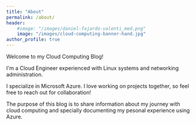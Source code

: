 ```yaml
---
title: "About"
permalink: /about/
header:
    #image: "/images/daniel-fajardo-valenti_med.png"
    image: "/images/cloud-computing-banner-hand.jpg"
author_profile: true
---
```

Welcome to my Cloud Computing Blog!

I'm a Cloud Engineer experienced with Linux systems and networking administration.

I specialize in Microsoft Azure. I love working on projects together, so feel free to reach out for collaboration!

The purpose of this blog is to share information about my journey with cloud computing and specially documenting my pesonal experience using Azure.
